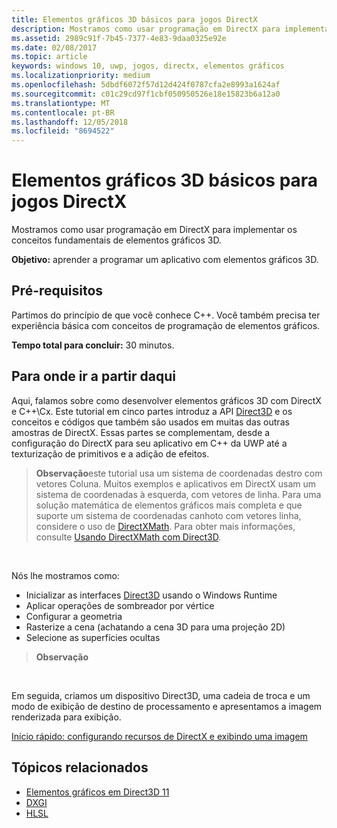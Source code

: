 ```yaml
---
title: Elementos gráficos 3D básicos para jogos DirectX
description: Mostramos como usar programação em DirectX para implementar os conceitos fundamentais de elementos gráficos 3D.
ms.assetid: 2989c91f-7b45-7377-4e83-9daa0325e92e
ms.date: 02/08/2017
ms.topic: article
keywords: windows 10, uwp, jogos, directx, elementos gráficos
ms.localizationpriority: medium
ms.openlocfilehash: 5dbdf6072f57d12d424f0787cfa2e8993a1624af
ms.sourcegitcommit: c01c29cd97f1cbf050950526e18e15823b6a12a0
ms.translationtype: MT
ms.contentlocale: pt-BR
ms.lasthandoff: 12/05/2018
ms.locfileid: "8694522"
---
```

# <a name="basic-3d-graphics-for-directx-games"></a>Elementos gráficos 3D básicos para jogos DirectX



Mostramos como usar programação em DirectX para implementar os conceitos fundamentais de elementos gráficos 3D.

**Objetivo:** aprender a programar um aplicativo com elementos gráficos 3D.

## <a name="prerequisites"></a>Pré-requisitos


Partimos do princípio de que você conhece C++. Você também precisa ter experiência básica com conceitos de programação de elementos gráficos.

**Tempo total para concluir:** 30 minutos.

## <a name="where-to-go-from-here"></a>Para onde ir a partir daqui


Aqui, falamos sobre como desenvolver elementos gráficos 3D com DirectX e C++\\Cx. Este tutorial em cinco partes introduz a API [Direct3D](https://msdn.microsoft.com/library/windows/desktop/hh309466) e os conceitos e códigos que também são usados em muitas das outras amostras de DirectX. Essas partes se complementam, desde a configuração do DirectX para seu aplicativo em C++ da UWP até a texturização de primitivos e a adição de efeitos.

> **Observação**este tutorial usa um sistema de coordenadas destro com vetores Coluna. Muitos exemplos e aplicativos em DirectX usam um sistema de coordenadas à esquerda, com vetores de linha. Para uma solução matemática de elementos gráficos mais completa e que suporte um sistema de coordenadas canhoto com vetores linha, considere o uso de [DirectXMath](https://msdn.microsoft.com/library/windows/desktop/hh437833). Para obter mais informações, consulte [Usando DirectXMath com Direct3D](https://msdn.microsoft.com/library/windows/desktop/ff729728#Use_DXMath_with_D3D).

 

Nós lhe mostramos como:

-   Inicializar as interfaces [Direct3D](https://msdn.microsoft.com/library/windows/desktop/hh309466) usando o Windows Runtime
-   Aplicar operações de sombreador por vértice
-   Configurar a geometria
-   Rasterize a cena (achatando a cena 3D para uma projeção 2D)
-   Selecione as superfícies ocultas

> **Observação**  

 

Em seguida, criamos um dispositivo Direct3D, uma cadeia de troca e um modo de exibição de destino de processamento e apresentamos a imagem renderizada para exibição.

[Início rápido: configurando recursos de DirectX e exibindo uma imagem](setting-up-directx-resources.md)

## <a name="related-topics"></a>Tópicos relacionados


* [Elementos gráficos em Direct3D 11](https://msdn.microsoft.com/library/windows/desktop/ff476080)
* [DXGI](https://msdn.microsoft.com/library/windows/desktop/hh404534)
* [HLSL](https://msdn.microsoft.com/library/windows/desktop/bb509561)

 

 




